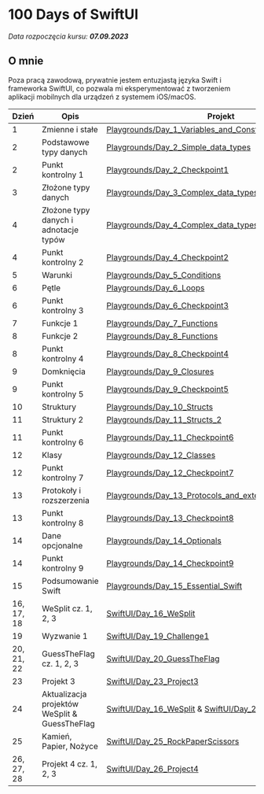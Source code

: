 # 100 Days of SwiftUI

_Data rozpoczęcia kursu: **07.09.2023**_

## O mnie

Poza pracą zawodową, prywatnie jestem entuzjastą języka Swift i frameworka SwiftUI, co pozwala mi eksperymentować z tworzeniem aplikacji mobilnych dla urządzeń z systemem iOS/macOS.

| Dzień      | Opis                                          | Projekt                                                                                                                                                                              |
| ---------- | --------------------------------------------- | ------------------------------------------------------------------------------------------------------------------------------------------------------------------------------------ |
| 1          | Zmienne i stałe                               | [Playgrounds/Day_1_Variables_and_Constatns](Playgrounds/Day_1_Variables_and_Constants.playground/Contents.swift)                                                                     |
| 2          | Podstawowe typy danych                        | [Playgrounds/Day_2_Simple_data_types](Playgrounds/Day_2_Simple_data_types.playground/Contents.swift)                                                                                 |
| 2          | Punkt kontrolny 1                             | [Playgrounds/Day_2_Checkpoint1](Playgrounds/Day_2_Checkpoint1.playground/Contents.swift)                                                                                             |
| 3          | Złożone typy danych                           | [Playgrounds/Day_3_Complex_data_types](Playgrounds/Day_3_Complex_data_types.playground/Contents.swift)                                                                               |
| 4          | Złożone typy danych i adnotacje typów         | [Playgrounds/Day_4_Complex_data_types_and_type_annotions](Playgrounds/Day_4_Compex_data_types_type_annotations.playground/Contents.swift)                                            |
| 4          | Punkt kontrolny 2                             | [Playgrounds/Day_4_Checkpoint2](Playgrounds/Day_4_Checkpoint2.playground/Contents.swift)                                                                                             |
| 5          | Warunki                                       | [Playgrounds/Day_5_Conditions](Playgrounds/Day_5_Conditions.playground/Contents.swift)                                                                                               |
| 6          | Pętle                                         | [Playgrounds/Day_6_Loops](Playgrounds/Day_6_Loops.playground/Contents.swift)                                                                                                         |
| 6          | Punkt kontrolny 3                             | [Playgrounds/Day_6_Checkpoint3](Playgrounds/Day_6_Checkpoint3.playground/Contents.swift)                                                                                             |
| 7          | Funkcje 1                                     | [Playgrounds/Day_7_Functions](Playgrounds/Day_7_Functions.playground/Contents.swift)                                                                                                 |
| 8          | Funkcje 2                                     | [Playgrounds/Day_8_Functions](Playgrounds/Day_8_Functions_2.playground/Contents.swift)                                                                                               |
| 8          | Punkt kontrolny 4                             | [Playgrounds/Day_8_Checkpoint4](Playgrounds/Day_8_Checkpoint4.playground/Contents.swift)                                                                                             |
| 9          | Domknięcia                                    | [Playgrounds/Day_9_Closures](Playgrounds/Day_9_Closures.playground/Contents.swift)                                                                                                   |
| 9          | Punkt kontrolny 5                             | [Playgrounds/Day_9_Checkpoint5](Playgrounds/Day_9_Checkpoint5.playground/Contents.swift)                                                                                             |
| 10         | Struktury                                     | [Playgrounds/Day_10_Structs](Playgrounds/Day_10_Structs.playground/Contents.swift)                                                                                                   |
| 11         | Struktury 2                                   | [Playgrounds/Day_11_Structs_2](Playgrounds/Day_11_Structs_2.playground/Contents.swift)                                                                                               |
| 11         | Punkt kontrolny 6                             | [Playgrounds/Day_11_Checkpoint6](Playgrounds/Day_11_Checkpoint6.playground/Contents.swift)                                                                                           |
| 12         | Klasy                                         | [Playgrounds/Day_12_Classes](Playgrounds/Day_12_Classes.playground/Contents.swift)                                                                                                   |
| 12         | Punkt kontrolny 7                             | [Playgrounds/Day_12_Checkpoint7](Playgrounds/Day_12_Checkpoint7.playground/Contents.swift)                                                                                           |
| 13         | Protokoły i rozszerzenia                      | [Playgrounds/Day_13_Protocols_and_extensions](Playgrounds/Day_13_Protocols_and_extensions.playground/Contents.swift)                                                                 |
| 13         | Punkt kontrolny 8                             | [Playgrounds/Day_13_Checkpoint8](Playgrounds/Day_13_Checkpoint8.playground/Contents.swift)                                                                                           |
| 14         | Dane opcjonalne                               | [Playgrounds/Day_14_Optionals](Playgrounds/Day_14_Optionals.playground/Contents.swift)                                                                                               |
| 14         | Punkt kontrolny 9                             | [Playgrounds/Day_14_Checkpoint9](Playgrounds/Day_14_Checkpoint9.playground/Contents.swift)                                                                                           |
| 15         | Podsumowanie Swift                            | [Playgrounds/Day_15_Essential_Swift](Playgrounds/Day_15_Essential_Swift.playground/Contents.swift)                                                                                   |
| 16, 17, 18 | WeSplit cz. 1, 2, 3                           | [SwiftUI/Day_16_WeSplit](SwiftUI/Day_16_WeSplit/Day_16_WeSplit/ContentView.swift)                                                                                                    |
| 19         | Wyzwanie 1                                    | [SwiftUI/Day_19_Challenge1](SwiftUI/Day_19_Challenge1/Day_19_Challenge1/ContentView.swift)                                                                                           |
| 20, 21, 22 | GuessTheFlag cz. 1, 2, 3                      | [SwiftUI/Day_20_GuessTheFlag](SwiftUI/Day_20_GuessTheFlag/Day_20_GuessTheFlag/ContentView.swift)                                                                                     |
| 23         | Projekt 3                                     | [SwiftUI/Day_23_Project3](SwiftUI/Day_23_Project3/Day_23_Project3/ContentView.swift)                                                                                                 |
| 24         | Aktualizacja projektów WeSplit & GuessTheFlag | [SwiftUI/Day_16_WeSplit](SwiftUI/Day_16_WeSplit/Day_16_WeSplit/ContentView.swift) & [SwiftUI/Day_20_GuessTheFlag](SwiftUI/Day_20_GuessTheFlag/Day_20_GuessTheFlag/ContentView.swift) |
| 25         | Kamień, Papier, Nożyce                        | [SwiftUI/Day_25_RockPaperScissors](SwiftUI/Day_25_RockPaperScissors/Day_25_RockPaperScissors/ContentView.swift)                                                                      |
| 26, 27, 28 | Projekt 4 cz. 1, 2, 3                         | [SwiftUI/Day_26_Project4](SwiftUI/Day_26_Project4/Day_26_Project4/ContentView.swift)                                                                                                 |
